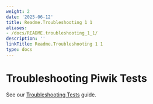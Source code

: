 ```yaml
---
weight: 2
date: '2025-06-12'
title: Readme.Troubleshooting 1 1
aliases:
- /docs/README.troubleshooting_1_1/
description: ''
linkTitle: Readme.Troubleshooting 1 1
type: docs
---
```


# Troubleshooting Piwik Tests

See our [Troubleshooting Tests](https://developer.matomo.org/guides/tests-troubleshooting) guide.
